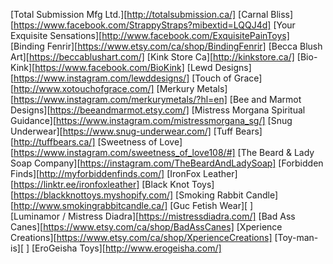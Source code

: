 [Total Submission Mfg Ltd.][http://totalsubmission.ca/]
[Carnal Bliss][https://www.facebook.com/StrappyStraps?mibextid=LQQJ4d]
[Your Exquisite Sensations][http://www.facebook.com/ExquisitePainToys]
[Binding Fenrir][https://www.etsy.com/ca/shop/BindingFenrir]
[Becca Blush Art][https://beccablushart.com/]
[Kink Store Ca][http://kinkstore.ca/]
[Bio-Kink][https://www.facebook.com/BioKink]
[Lewd Designs][https://www.instagram.com/lewddesigns/]
[Touch of Grace][http://www.xotouchofgrace.com/]
[Merkury Metals][https://www.instagram.com/merkurymetals/?hl=en]
[Bee and Marmot Designs][https://beeandmarmot.etsy.com/]
[Mistress Morgana Spiritual Guidance][https://www.instagram.com/mistressmorgana_sg/]
[Snug Underwear][https://www.snug-underwear.com/]
[Tuff Bears][http://tuffbears.ca/]
[Sweetness of Love][https://www.instagram.com/sweetness_of_love108/#]
[The Beard & Lady Soap Company][https://instagram.com/TheBeardAndLadySoap]
[Forbidden Finds][http://myforbiddenfinds.com/]
[IronFox Leather][https://linktr.ee/ironfoxleather]
[Black Knot Toys][https://blackknottoys.myshopify.com/]
[Smoking Rabbit Candle][http://www.smokingrabbitcandle.ca/]
[Guc Fetish Wear][ ]	
[Luminamor / Mistress Diadra][https://mistressdiadra.com/]
[Bad Ass Canes][https://www.etsy.com/ca/shop/BadAssCanes]
[Xperience Creations][https://www.etsy.com/ca/shop/XperienceCreations]
[Toy-man-is][ ]	
[EroGeisha Toys][http://www.erogeisha.com/]
